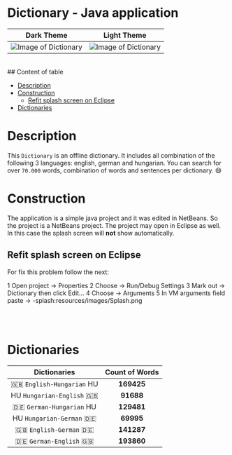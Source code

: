 # Dictionary - Java application

Dark Theme | Light Theme
:---------:|:---------:
![Image of Dictionary](https://cloud.githubusercontent.com/assets/23102020/26023652/79d4d702-37c1-11e7-9ecf-ced7c3e97b80.png) | ![Image of Dictionary](https://cloud.githubusercontent.com/assets/23102020/26023666/bcb63156-37c1-11e7-99b4-0bca3f4f0827.png)
<br>
## Content of table

* [Description](#escription)
* [Construction](#construction)
    * [Refit splash screen on Eclipse](#refit-splash-screen-on-eclipse)
* [Dictionaries](#dictionaries)

# Description

This `Dictionary` is an offline dictionary. It includes all combination of the following
3 languages: english, german and hungarian.
You can search for over `70.000` words, combination of words and sentences per dictionary. :smile:

# Construction

The application is a simple java project and it was edited in NetBeans. So the project is a NetBeans project.
The project may open in Eclipse as well. In this case the splash screen will **not** show automatically.

## Refit splash screen on Eclipse

For fix this problem follow the next:

1 Open project -> Properties
2 Choose -> Run/Debug Settings
3 Mark out -> Dictionary then click Edit...
4 Choose -> Arguments
5 In VM arguments field paste -> -splash:resources/images/Splash.png

<br>
<br>

# Dictionaries

|Dictionaries                  | Count of Words |
|:----------------------------:|:--------------:|
| :gb: `English-Hungarian` HU  | **169425**     |
|  HU `Hungarian-English` :gb: | **91688**      |
| :de: `German-Hungarian`  HU  | **129481**     |
|  HU `Hungarian-German`  :de: | **69995**      |
| :gb: `English-German`   :de: | **141287**     |
| :de: `German-English`   :gb: | **193860**     |
